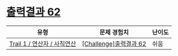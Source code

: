 # [출력결과 62](https://https://en.codetree.ai/trails/complete/curated-cards/challenge-reading-k201815)

|유형|문제 경험치|난이도|
|---|---|---|
|[Trail 1 / 연산자 / 사칙연산](https://https://en.codetree.ai/trail-info/novice-low/)|[[Challenge]출력결과 62](https://https://en.codetree.ai/trails/complete/curated-cards/challenge-reading-k201815/)|쉬움|

